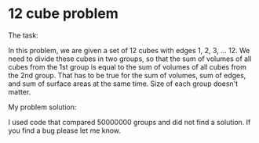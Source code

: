 # 12 cube problem


The task:

In this problem, we are given a set of 12 cubes with edges 1, 2, 3, ... 12. We need to divide these cubes in two groups,
so that the sum of volumes of all cubes from the 1st group is equal to the sum of volumes of all cubes from the 2nd group.
That has to be true for the sum of volumes, sum of edges, and sum of surface areas at the same time. Size of each group 
doesn't matter.

My problem solution:

I used code that compared 50000000
groups and did not find a solution. If you find a bug please let me know.